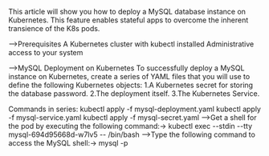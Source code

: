 This article will show you how to deploy a MySQL database instance on Kubernetes. This feature enables stateful apps to overcome the inherent transience of the K8s pods.

-->Prerequisites
A Kubernetes cluster with kubectl installed
Administrative access to your system

-->MySQL Deployment on Kubernetes
To successfully deploy a MySQL instance on Kubernetes, create a series of YAML files that you will use to define the following Kubernetes objects:
1.A Kubernetes secret for storing the database password.
2.The deployment itself.
3.The Kubernetes Service.

Commands in series:
kubectl apply -f mysql-deployment.yaml
kubectl apply -f mysql-service.yaml
kubectl apply -f mysql-secret.yaml
-->Get a shell for the pod by executing the following command:->
kubectl exec --stdin --tty mysql-694d95668d-w7lv5 -- /bin/bash
-->Type the following command to access the MySQL shell:->
mysql -p

